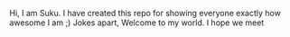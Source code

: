 Hi, I am Suku. I have created this repo for showing everyone exactly how awesome I am ;) 
Jokes apart, Welcome to my world. I hope we meet 
